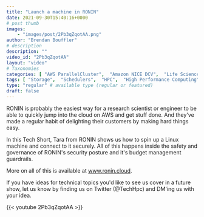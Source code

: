 ```yaml
---
title: "Launch a machine in RONIN"
date: 2021-09-30T15:40:16+0000
# post thumb
images:
    - "images/post/2Pb3qZqotAA.png"
author: "Brendan Bouffler"
# description
description: ""
video_id: "2Pb3qZqotAA"
layout: "video"
# Taxonomies
categories: [ "AWS ParallelCluster",  "Amazon NICE DCV",  "Life Sciences", ]
tags: [ "Storage",  "Schedulers",  "HPC",  "High Performance Computing",  "EC2",  "Lustre",  "Covid-19",  "virtualization",  "ParallelCluster",  "DCV",  "CPUs",  "GPUs",  "vizualization",  "techshorts", ]
type: "regular" # available type (regular or featured)
draft: false
---
```


RONIN is probably the easiest way for a research scientist or engineer to be able to quickly jump into the cloud on AWS and get stuff done. And they've made a regular habit of delighting their customers by making hard things easy.

In this Tech Short, Tara from RONIN shows us how to spin up a Linux machine and connect to it securely. All of this happens inside the safety and governance of RONIN's security posture and it's budget management guardrails.

More on all of this is available at www.ronin.cloud.

If you have ideas for technical topics you'd like to see us cover in a future show, let us know by finding us on Twitter (@TechHpc) and DM'ing us with your idea.

{{< youtube 2Pb3qZqotAA >}}